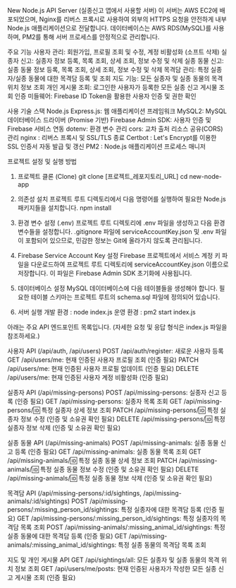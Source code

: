 New Node.js API Server (실종신고 앱에서 사용할 서버)
이 서버는 AWS EC2에 배포되었으며, Nginx를 리버스 프록시로 사용하여 외부의 HTTPS 요청을 안전하게 내부 Node.js 애플리케이션으로 전달합니다. 데이터베이스는 AWS RDS(MySQL)를 사용하며, PM2를 통해 서버 프로세스를 안정적으로 관리합니다.

주요 기능
사용자 관리: 회원가입, 프로필 조회 및 수정, 계정 비활성화 (소프트 삭제)
실종자 신고: 실종자 정보 등록, 목록 조회, 상세 조회, 정보 수정 및 삭제
실종 동물 신고: 실종 동물 정보 등록, 목록 조회, 상세 조회, 정보 수정 및 삭제
목격담 관리: 특정 실종자/실종 동물에 대한 목격담 등록 및 조회
지도 기능: 모든 실종자 및 실종 동물의 목격 위치 정보 조회
개인 게시물 조회: 로그인한 사용자가 등록한 모든 실종 신고 게시물 조회
인증 미들웨어: Firebase ID Token을 활용한 사용자 인증 및 권한 확인

사용 기술 스택
Node.js
Express.js: 웹 애플리케이션 프레임워크
MySQL2: MySQL 데이터베이스 드라이버 (Promise 기반)
Firebase Admin SDK: 사용자 인증 및 Firebase 서비스 연동
dotenv: 환경 변수 관리
cors: 교차 출처 리소스 공유(CORS) 관리
nginx : 리버스 프록시 및 SSL/TLS 종료
Certbot : Let's Encrypt를 이용한 SSL 인증서 자동 발급 및 갱신
PM2 : Node.js 애플리케이션 프로세스 매니저 

프로젝트 설정 및 실행 방법
1. 프로젝트 클론 (Clone)
git clone [프로젝트_레포지토리_URL]
cd new-node-app

3. 의존성 설치
프로젝트 루트 디렉토리에서 다음 명령어를 실행하여 필요한 Node.js 패키지들을 설치합니다.
npm install

5. 환경 변수 설정 (.env)
프로젝트 루트 디렉토리에 .env 파일을 생성하고 다음 환경 변수들을 설정합니다.
.gitignore 파일에 serviceAccountKey.json 및 .env 파일이 포함되어 있으므로, 민감한 정보는 Git에 올라가지 않도록 관리됩니다.

6. Firebase Service Account Key 설정
Firebase 프로젝트에서 서비스 계정 키 파일을 다운로드하여 프로젝트 루트 디렉토리에 serviceAccountKey.json 이름으로 저장합니다. 이 파일은 Firebase Admin SDK 초기화에 사용됩니다.

7. 데이터베이스 설정
MySQL 데이터베이스에 다음 테이블들을 생성해야 합니다.
필요한 테이블 스키마는 프로젝트 루트의 schema.sql 파일에 정의되어 있습니다.

9. 서버 실행
개발 환경 : node index.js
운영 환경 : pm2 start index.js


아래는 주요 API 엔드포인트 목록입니다. (자세한 요청 및 응답 형식은 index.js 파일을 참조하세요.)

사용자 API (/api/auth, /api/users)
POST /api/auth/register: 새로운 사용자 등록
GET /api/users/me: 현재 인증된 사용자 프로필 조회 (인증 필요)
PATCH /api/users/me: 현재 인증된 사용자 프로필 업데이트 (인증 필요)
DELETE /api/users/me: 현재 인증된 사용자 계정 비활성화 (인증 필요)

실종자 API (/api/missing-persons)
POST /api/missing-persons: 실종자 신고 등록 (인증 필요)
GET /api/missing-persons: 실종자 목록 조회
GET /api/missing-persons/:id: 특정 실종자 상세 정보 조회
PATCH /api/missing-persons/:id: 특정 실종자 정보 수정 (인증 및 소유권 확인 필요)
DELETE /api/missing-persons/:id: 특정 실종자 정보 삭제 (인증 및 소유권 확인 필요)

실종 동물 API (/api/missing-animals)
POST /api/missing-animals: 실종 동물 신고 등록 (인증 필요)
GET /api/missing-animals: 실종 동물 목록 조회
GET /api/missing-animals/:id: 특정 실종 동물 상세 정보 조회
PATCH /api/missing-animals/:id: 특정 실종 동물 정보 수정 (인증 및 소유권 확인 필요)
DELETE /api/missing-animals/:id: 특정 실종 동물 정보 삭제 (인증 및 소유권 확인 필요)

목격담 API (/api/missing-persons/:id/sightings, /api/missing-animals/:id/sightings)
POST /api/missing-persons/:missing_person_id/sightings: 특정 실종자에 대한 목격담 등록 (인증 필요)
GET /api/missing-persons/:missing_person_id/sightings: 특정 실종자의 목격담 목록 조회
POST /api/missing-animals/:missing_animal_id/sightings: 특정 실종 동물에 대한 목격담 등록 (인증 필요)
GET /api/missing-animals/:missing_animal_id/sightings: 특정 실종 동물의 목격담 목록 조회

지도 및 개인 게시물 API
GET /api/sightings/all: 모든 실종자 및 실종 동물의 목격 위치 정보 조회
GET /api/users/me/posts: 현재 인증된 사용자가 작성한 모든 실종 신고 게시물 조회 (인증 필요)
